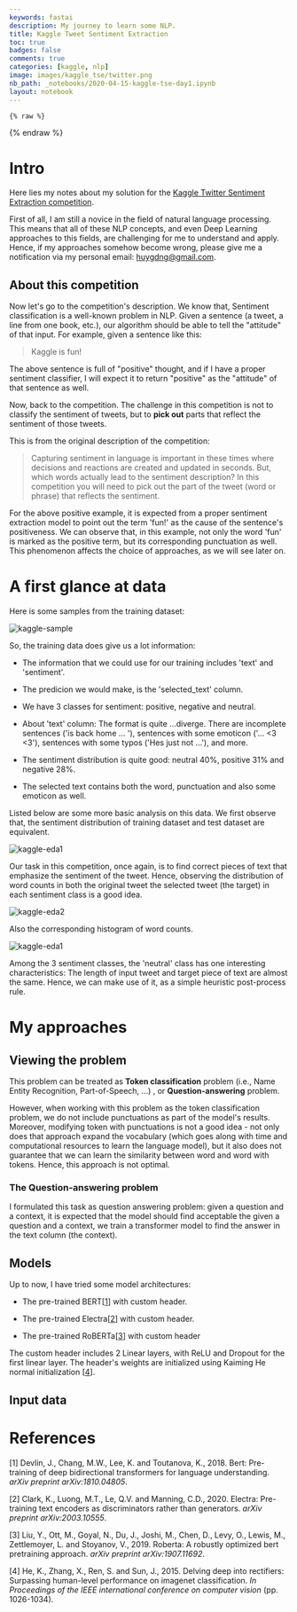 ```yaml
---
keywords: fastai
description: My journey to learn some NLP.
title: Kaggle Tweet Sentiment Extraction
toc: true 
badges: false
comments: true
categories: [kaggle, nlp]
image: images/kaggle_tse/twitter.png
nb_path: _notebooks/2020-04-15-kaggle-tse-day1.ipynb
layout: notebook
---
```


<!--
#################################################
### THIS FILE WAS AUTOGENERATED! DO NOT EDIT! ###
#################################################
# file to edit: _notebooks/2020-04-15-kaggle-tse-day1.ipynb
-->

<div class="container" id="notebook-container">
        
    {% raw %}
    
<div class="cell border-box-sizing code_cell rendered">

</div>
    {% endraw %}

<div class="cell border-box-sizing text_cell rendered"><div class="inner_cell">
<div class="text_cell_render border-box-sizing rendered_html">
<h1 id="Intro">Intro<a class="anchor-link" href="#Intro"> </a></h1><p>Here lies my notes about my solution for the <a href="https://www.kaggle.com/c/tweet-sentiment-extraction">Kaggle Twitter Sentiment Extraction competition</a>.</p>
<p>First of all, I am still a novice in the field of natural language processing. 
This means that all of these NLP concepts, and even Deep Learning approaches to this fields, are challenging for me to understand and apply. 
Hence, if my approaches somehow become wrong, please give me a notification via my personal email: <a href="huygdng@gmail.com">huygdng@gmail.com</a>.</p>

</div>
</div>
</div>
<div class="cell border-box-sizing text_cell rendered"><div class="inner_cell">
<div class="text_cell_render border-box-sizing rendered_html">
<h2 id="About-this-competition">About this competition<a class="anchor-link" href="#About-this-competition"> </a></h2><p>Now let's go to the competition's description. We know that, Sentiment classification is a well-known problem in NLP. 
Given a sentence (a tweet, a line from one book, etc.), our algorithm should be able to tell the "attitude" of that input. 
For example, given a sentence like this:</p>

</div>
</div>
</div>
<div class="cell border-box-sizing text_cell rendered"><div class="inner_cell">
<div class="text_cell_render border-box-sizing rendered_html">
<blockquote><p>Kaggle is fun!</p>
</blockquote>

</div>
</div>
</div>
<div class="cell border-box-sizing text_cell rendered"><div class="inner_cell">
<div class="text_cell_render border-box-sizing rendered_html">
<p>The above sentence is full of "positive" thought, and if I have a proper sentiment classifier, I will expect it to
return "positive" as the "attitude" of that sentence as well.</p>
<p>Now, back to the competition. The challenge in this competition is not to classify the sentiment of tweets, but to <strong>pick out</strong> parts that reflect the sentiment of those tweets.</p>

</div>
</div>
</div>
<div class="cell border-box-sizing text_cell rendered"><div class="inner_cell">
<div class="text_cell_render border-box-sizing rendered_html">
<p>This is from the original description of the competition:</p>

</div>
</div>
</div>
<div class="cell border-box-sizing text_cell rendered"><div class="inner_cell">
<div class="text_cell_render border-box-sizing rendered_html">
<blockquote><p>Capturing sentiment in language is important in these times where decisions and reactions are created and updated in seconds.
But, which words actually lead to the sentiment description?
In this competition you will need to pick out the part of the tweet (word or phrase) that reflects the sentiment.</p>
</blockquote>

</div>
</div>
</div>
<div class="cell border-box-sizing text_cell rendered"><div class="inner_cell">
<div class="text_cell_render border-box-sizing rendered_html">
<p>For the above positive example, it is expected from a proper sentiment extraction model to point out the term 'fun!' as the cause of the sentence's positiveness. We can observe that, in this example, not only the word 'fun' is marked as the positive term, but its corresponding punctuation as well. This phenomenon affects the choice of approaches, as we will see later on.</p>

</div>
</div>
</div>
<div class="cell border-box-sizing text_cell rendered"><div class="inner_cell">
<div class="text_cell_render border-box-sizing rendered_html">
<h1 id="A-first-glance-at-data">A first glance at data<a class="anchor-link" href="#A-first-glance-at-data"> </a></h1>
</div>
</div>
</div>
<div class="cell border-box-sizing text_cell rendered"><div class="inner_cell">
<div class="text_cell_render border-box-sizing rendered_html">
<p>Here is some samples from the training dataset:</p>
<p><img src="/huysnote/images/copied_from_nb/../images/kaggle_tse/kaggle_sample.png" alt="kaggle-sample"></p>

</div>
</div>
</div>
<div class="cell border-box-sizing text_cell rendered"><div class="inner_cell">
<div class="text_cell_render border-box-sizing rendered_html">
<p>So, the training data does give us a lot information:</p>
<ul>
<li><p>The information that we could use for our training includes 'text' and 'sentiment'.</p>
</li>
<li><p>The predicion we would make, is the 'selected_text' column.</p>
</li>
<li><p>We have 3 classes for sentiment: positive, negative and neutral.</p>
</li>
<li><p>About 'text' column: The format is quite ...diverge. There are incomplete sentences ('is back home ... '), sentences with some emoticon ('... &lt;3 &lt;3'), sentences with some typos ('Hes just not ...'), and more.</p>
</li>
<li><p>The sentiment distribution is quite good: neutral 40%, positive 31% and negative 28%.</p>
</li>
<li><p>The selected text contains both the word, punctuation and also some emoticon as well.</p>
</li>
</ul>

</div>
</div>
</div>
<div class="cell border-box-sizing text_cell rendered"><div class="inner_cell">
<div class="text_cell_render border-box-sizing rendered_html">
<p>Listed below are some more basic analysis on this data. We first observe that, the sentiment distribution of training dataset and test dataset are equivalent.</p>
<p><img src="/huysnote/images/copied_from_nb/../images/kaggle_tse/sentiment_dist.png" alt="kaggle-eda1"></p>

</div>
</div>
</div>
<div class="cell border-box-sizing text_cell rendered"><div class="inner_cell">
<div class="text_cell_render border-box-sizing rendered_html">
<p>Our task in this competition, once again, is to find correct pieces of text that emphasize the sentiment of the tweet. Hence, observing the distribution of word counts in both the original tweet the selected tweet (the target) in each sentiment class is a good idea.</p>
<p><img src="/huysnote/images/copied_from_nb/../images/kaggle_tse/text_length_comparison1.png" alt="kaggle-eda2"></p>

</div>
</div>
</div>
<div class="cell border-box-sizing text_cell rendered"><div class="inner_cell">
<div class="text_cell_render border-box-sizing rendered_html">
<p>Also the corresponding histogram of word counts.</p>
<p><img src="/huysnote/images/copied_from_nb/../images/kaggle_tse/text_length_comparison2.png" alt="kaggle-eda1"></p>

</div>
</div>
</div>
<div class="cell border-box-sizing text_cell rendered"><div class="inner_cell">
<div class="text_cell_render border-box-sizing rendered_html">
<p>Among the 3 sentiment classes, the 'neutral' class has one interesting characteristics: The length of input tweet and target piece of text are almost the same. Hence, we can make use of it, as a simple heuristic post-process rule.</p>

</div>
</div>
</div>
<div class="cell border-box-sizing text_cell rendered"><div class="inner_cell">
<div class="text_cell_render border-box-sizing rendered_html">
<h1 id="My-approaches">My approaches<a class="anchor-link" href="#My-approaches"> </a></h1>
</div>
</div>
</div>
<div class="cell border-box-sizing text_cell rendered"><div class="inner_cell">
<div class="text_cell_render border-box-sizing rendered_html">
<h2 id="Viewing-the-problem">Viewing the problem<a class="anchor-link" href="#Viewing-the-problem"> </a></h2>
</div>
</div>
</div>
<div class="cell border-box-sizing text_cell rendered"><div class="inner_cell">
<div class="text_cell_render border-box-sizing rendered_html">
<p>This problem can be treated as <strong>Token classification</strong> problem (i.e., Name Entity Recognition, Part-of-Speech, ...) , or <strong>Question-answering</strong> problem.</p>
<p>However, when working with this problem as the token classification problem, we do not include punctuations as part of the model's results. Moreover, modifying token with punctuations is not a good idea - not only does that approach expand the vocabulary (which goes along with time and computational resources to learn the language model), but it also does not guarantee that we can learn the similarity between word and word with tokens. Hence, this approach is not optimal.</p>

</div>
</div>
</div>
<div class="cell border-box-sizing text_cell rendered"><div class="inner_cell">
<div class="text_cell_render border-box-sizing rendered_html">
<h3 id="The-Question-answering-problem">The Question-answering problem<a class="anchor-link" href="#The-Question-answering-problem"> </a></h3>
</div>
</div>
</div>
<div class="cell border-box-sizing text_cell rendered"><div class="inner_cell">
<div class="text_cell_render border-box-sizing rendered_html">
<p>I formulated this task as question answering problem: given a question and a context, it is expected that the model should find acceptable  the 
given a question and a context, we train a transformer model to find the answer in the text column (the context).</p>

</div>
</div>
</div>
<div class="cell border-box-sizing text_cell rendered"><div class="inner_cell">
<div class="text_cell_render border-box-sizing rendered_html">
<h2 id="Models">Models<a class="anchor-link" href="#Models"> </a></h2>
</div>
</div>
</div>
<div class="cell border-box-sizing text_cell rendered"><div class="inner_cell">
<div class="text_cell_render border-box-sizing rendered_html">
<p>Up to now, I have tried some model architectures:</p>
<ul>
<li><p>The pre-trained BERT[<a href="https://arxiv.org/abs/1810.04805">1</a>] with custom header.</p>
</li>
<li><p>The pre-trained Electra[<a href="https://arxiv.org/abs/2003.10555">2</a>] with custom header.</p>
</li>
<li><p>The pre-trained RoBERTa[<a href="https://arxiv.org/abs/1907.11692">3</a>] with custom header</p>
</li>
</ul>
<p>The custom header includes 2 Linear layers, with ReLU and Dropout for the first linear layer. The header's weights are initialized using Kaiming He normal initialization [<a href="https://arxiv.org/abs/1502.01852">4</a>].</p>

</div>
</div>
</div>
<div class="cell border-box-sizing text_cell rendered"><div class="inner_cell">
<div class="text_cell_render border-box-sizing rendered_html">
<h2 id="Input-data">Input data<a class="anchor-link" href="#Input-data"> </a></h2>
</div>
</div>
</div>
<div class="cell border-box-sizing text_cell rendered"><div class="inner_cell">
<div class="text_cell_render border-box-sizing rendered_html">
<h1 id="References">References<a class="anchor-link" href="#References"> </a></h1>
</div>
</div>
</div>
<div class="cell border-box-sizing text_cell rendered"><div class="inner_cell">
<div class="text_cell_render border-box-sizing rendered_html">
<p>[1] Devlin, J., Chang, M.W., Lee, K. and Toutanova, K., 2018. Bert: Pre-training of deep bidirectional transformers for language understanding. <em>arXiv preprint arXiv:1810.04805</em>.</p>
<p>[2] Clark, K., Luong, M.T., Le, Q.V. and Manning, C.D., 2020. Electra: Pre-training text encoders as discriminators rather than generators. <em>arXiv preprint arXiv:2003.10555</em>.</p>
<p>[3] Liu, Y., Ott, M., Goyal, N., Du, J., Joshi, M., Chen, D., Levy, O., Lewis, M., Zettlemoyer, L. and Stoyanov, V., 2019. Roberta: A robustly optimized bert pretraining approach. <em>arXiv preprint arXiv:1907.11692</em>.</p>
<p>[4] He, K., Zhang, X., Ren, S. and Sun, J., 2015. Delving deep into rectifiers: Surpassing human-level performance on imagenet classification. <em>In Proceedings of the IEEE international conference on computer vision</em> (pp. 1026-1034).</p>

</div>
</div>
</div>
</div>
 

